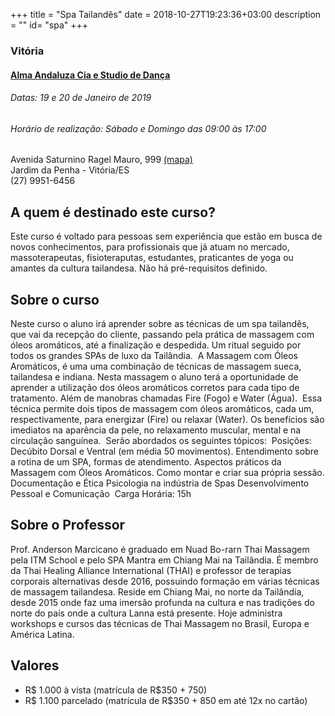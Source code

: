 +++
title = "Spa Tailandês"
date = 2018-10-27T19:23:36+03:00
description = ""
id= "spa"
+++

### Vitória
#### [Alma Andaluza Cia e Studio de Dança](http://www.almaandaluza.com.br)
###### Datas: 19 e 20 de Janeiro de 2019
###### Horário de realização: Sábado e Domingo das 09:00 às 17:00  
Avenida Saturnino Ragel Mauro, 999  [(mapa)](https://goo.gl/maps/V5w2kocXmZ62)  
Jardim da Penha - Vitória/ES  
(27) 9951-6456  



## A quem é destinado este curso?
Este curso é voltado para pessoas sem experiência que estão em busca de novos conhecimentos, para profissionais que já atuam no mercado, massoterapeutas, fisioteraputas, estudantes, praticantes de yoga ou amantes da cultura tailandesa. Não há pré-requisitos definido.
## Sobre o curso
Neste curso o aluno irá aprender sobre as técnicas de um spa tailandês, que vai da recepção do cliente, passando pela prática de massagem com óleos aromáticos, até a finalização e despedida. Um ritual seguido por todos os grandes SPAs de luxo da Tailândia. ​ A Massagem com Óleos Aromáticos, é uma uma combinação de técnicas de massagem sueca, tailandesa e indiana. Nesta massagem o aluno terá a oportunidade de aprender a utilização dos óleos aromáticos corretos para cada tipo de tratamento. Além de manobras chamadas Fire (Fogo) e Water (Água). ​ Essa técnica permite dois tipos de massagem com óleos aromáticos, cada um, respectivamente, para energizar (Fire) ou relaxar (Water). Os benefícios são imediatos na aparência da pele, no relaxamento muscular, mental e na circulação sanguínea. ​ Serão abordados os seguintes tópicos: ​ Posições: Decúbito Dorsal e Ventral (em média 50 movimentos). Entendimento sobre a rotina de um SPA, formas de atendimento. Aspectos práticos da Massagem com Óleos Aromáticos. Como montar e criar sua própria sessão. Documentação e Ética Psicologia na indústria de Spas Desenvolvimento Pessoal e Comunicação ​ Carga Horária: 15h
## Sobre o Professor
Prof. Anderson Marcicano é graduado em Nuad Bo-rarn Thai Massagem pela ITM School e pelo SPA Mantra em Chiang Mai na Tailândia. É membro da Thai Healing Alliance International (THAI) e professor de terapias corporais alternativas desde 2016, possuindo formação em várias técnicas de massagem tailandesa. Reside em Chiang Mai, no norte da Tailândia, desde 2015 onde faz uma imersão profunda na cultura e nas tradições do norte do país onde a cultura Lanna está presente. Hoje administra workshops e cursos das técnicas de Thai Massagem no Brasil, Europa e América Latina.

## Valores
- R$ 1.000 à vista (matrícula de R$350 + 750)
- R$ 1.100 parcelado (matrícula de R$350 + 850 em até 12x no cartão)